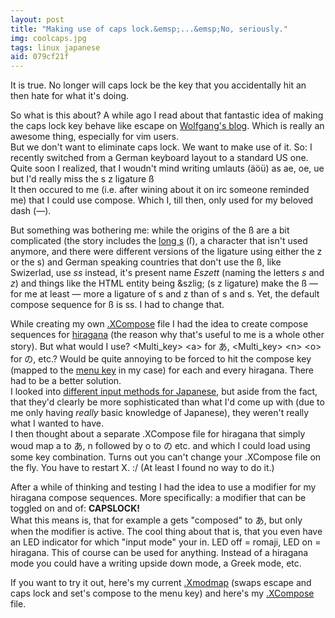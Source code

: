 ```yaml
---
layout: post
title: "Making use of caps lock.&emsp;...&emsp;No, seriously."
img: coolcaps.jpg
tags: linux japanese
aid: 079cf21f
---
```


It is true. No longer will caps lock be the key that you accidentally hit an then hate for what it's doing.

So what is this about? A while ago I read about that fantastic idea of making the caps lock key behave like escape on [Wolfgang's blog](http://www.kindofautomatic.de/newblog/?a=0db0b24f7). Which is really an awesome thing, especially for vim users.  
But we don't want to eliminate caps lock. We want to make use of it. So: I recently switched from a German keyboard layout to a standard US one. Quite soon I realized, that I woudn't mind writing umlauts (äöü) as ae, oe, ue but I'd really miss the s z ligature ‌ß  
It then occured to me (i.e. after wining about it on irc someone reminded me) that I could use compose. Which I, till then, only used for my beloved dash (—).

But something was bothering me: while the origins of the ß are a bit complicated (the story includes the [long s](http://graphemica.com/%C5%BF) (ſ), a character that isn't used anymore, and there were different versions of the ligature using either the z or the s) and German speaking countries that don't use the ß, like Swizerlad, use *ss* instead, it's present name *Eszett* (naming the letters *s* and *z*) and things like the HTML entity being &amp;szlig; (s z ligature) make the ß — for me at least — more a ligature of s and z than of s and s. Yet, the default compose sequence for ß is ss. I had to change that.

While creating my own [.XCompose](https://wiki.archlinux.org/index.php/Accents_on_US_keyboards#Key_combinations) file I had the idea to create compose sequences for [hiragana](http://en.wikipedia.org/wiki/Hiragana) (the reason why that's useful to me is a whole other story). But what would I use? &lt;Multi_key&gt; &lt;a&gt; for あ, &lt;Multi_key&gt; &lt;n&gt; &lt;o&gt; for の, etc.? Would be quite annoying to be forced to hit the compose key (mapped to the [menu key](http://en.wikipedia.org/wiki/Menu_key) in my case) for each and every hiragana. There had to be a better solution.  
I looked into [different input methods for Japanese](https://wiki.archlinux.org/index.php/Input_Japanese_using_uim), but aside from the fact, that they'd clearly be more sophisticated than what I'd come up with (due to me only having *really* basic knowledge of Japanese), they weren't really what I wanted to have.  
I then thought about a separate .XCompose file for hiragana that simply woud map a to あ, n followed by o to の etc. and which I could load using some key combination. Turns out you can't change your .XCompose file on the fly. You have to restart X. :/ (At least I found no way to do it.)

After a while of thinking and testing I had the idea to use a modifier for my hiragana compose sequences. More specifically: a modifier that can be toggled on and of: **CAPSLOCK!**  
What this means is, that for example a gets "composed" to あ, but only when the modifier is active. The cool thing about that is, that you even have an LED indicator for which "input mode" your in. LED off = romaji, LED on = hiragana. This of course can be used for anything. Instead of a hiragana mode you could have a writing upside down mode, a Greek mode, etc.

If you want to try it out, here's my current [.Xmodmap](/assets/dl/.Xmodmap) (swaps escape and caps lock and set's compose to the menu key) and here's my [.XCompose](/assets/dl/.XCompose) file.
